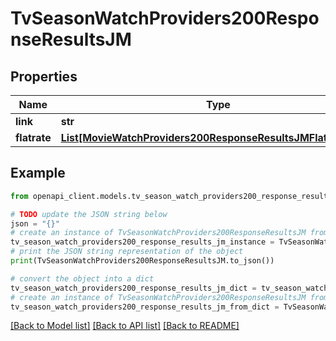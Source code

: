 # TvSeasonWatchProviders200ResponseResultsJM


## Properties

Name | Type | Description | Notes
------------ | ------------- | ------------- | -------------
**link** | **str** |  | [optional] 
**flatrate** | [**List[MovieWatchProviders200ResponseResultsJMFlatrateInner]**](MovieWatchProviders200ResponseResultsJMFlatrateInner.md) |  | [optional] 

## Example

```python
from openapi_client.models.tv_season_watch_providers200_response_results_jm import TvSeasonWatchProviders200ResponseResultsJM

# TODO update the JSON string below
json = "{}"
# create an instance of TvSeasonWatchProviders200ResponseResultsJM from a JSON string
tv_season_watch_providers200_response_results_jm_instance = TvSeasonWatchProviders200ResponseResultsJM.from_json(json)
# print the JSON string representation of the object
print(TvSeasonWatchProviders200ResponseResultsJM.to_json())

# convert the object into a dict
tv_season_watch_providers200_response_results_jm_dict = tv_season_watch_providers200_response_results_jm_instance.to_dict()
# create an instance of TvSeasonWatchProviders200ResponseResultsJM from a dict
tv_season_watch_providers200_response_results_jm_from_dict = TvSeasonWatchProviders200ResponseResultsJM.from_dict(tv_season_watch_providers200_response_results_jm_dict)
```
[[Back to Model list]](../README.md#documentation-for-models) [[Back to API list]](../README.md#documentation-for-api-endpoints) [[Back to README]](../README.md)



